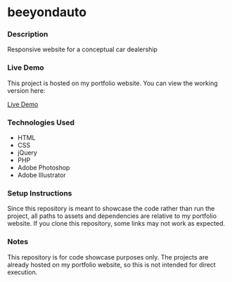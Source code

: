 # beeyondauto

### Description
Responsive website for a conceptual car dealership


### Live Demo

This project is hosted on my portfolio website. You can view the working version here:

<a href="https://manonbourges.me/demos/beeyondauto/vue/pages/index.php">Live Demo</a>

### Technologies Used

<ul>
  <li>HTML</li>
  <li>CSS</li>
  <li>jQuery</li>
  <li>PHP</li>
  <li>Adobe Photoshop</li>
  <li>Adobe Illustrator</li>
</ul>

### Setup Instructions

Since this repository is meant to showcase the code rather than run the project, all paths to assets and dependencies are relative to my portfolio website. If you clone this repository, some links may not work as expected.

### Notes

This repository is for code showcase purposes only. The projects are already hosted on my portfolio website, so this is not intended for direct execution.
